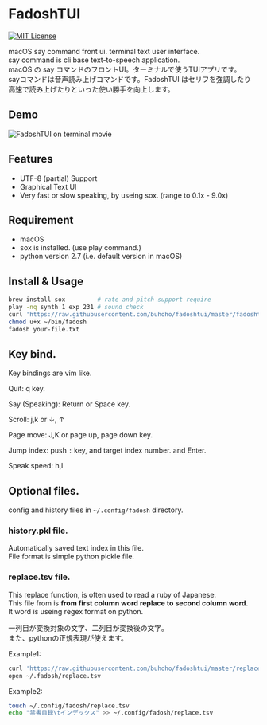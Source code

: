 # FadoshTUI

[![MIT License](http://img.shields.io/badge/license-MIT-blue.svg?style=flat)](LICENSE)

macOS say command front ui. terminal text user interface.  
say command is cli base text-to-speech application.  
macOS の say コマンドのフロントUI。ターミナルで使うTUIアプリです。  
sayコマンドは音声読み上げコマンドです。FadoshTUI はセリフを強調したり  
高速で読み上げたりといった使い勝手を向上します。


## Demo

![FadoshTUI on terminal movie](http://i.imgur.com/b9f7a8y.gif)


## Features

- UTF-8 (partial) Support
- Graphical Text UI
- Very fast or slow speaking, by useing sox. (range to 0.1x - 9.0x)

## Requirement

- macOS
- sox is installed. (use play command.)
- python version 2.7 (i.e. default version in macOS)

## Install & Usage

```sh
brew install sox         # rate and pitch support require
play -nq synth 1 exp 231 # sound check
curl 'https://raw.githubusercontent.com/buhoho/fadoshtui/master/fadoshtui.py' > ~/bin/fadosh
chmod u+x ~/bin/fadosh
fadosh your-file.txt
```


## Key bind.

Key bindings are vim like.

Quit: q key.

Say (Speaking): Return or Space key.

Scroll: j,k or ↓, ↑

Page move: J,K or page up, page down key.

Jump index: push `:` key, and target index number. and Enter.

Speak speed: h,l


## Optional files.

config and history files in `~/.config/fadosh` directory.

### history.pkl file.

Automatically saved text index in this file.  
File format is simple python pickle file.

### replace.tsv file.

This replace function, is often used to read a ruby of Japanese.  
This file from is **from first column word replace to second column word**.  
It word is useing regex format on python.

一列目が変換対象の文字、二列目が変換後の文字。  
また、pythonの正規表現が使えます。

Example1:

```sh
curl 'https://raw.githubusercontent.com/buhoho/fadoshtui/master/replace.tsv' > ~/.config/fadosh/replace.tsv
open ~/.fadosh/replace.tsv
```

Example2:

```sh
touch ~/.config/fadosh/replace.tsv
echo "禁書目録\tインデックス" >> ~/.config/fadosh/replace.tsv
```

